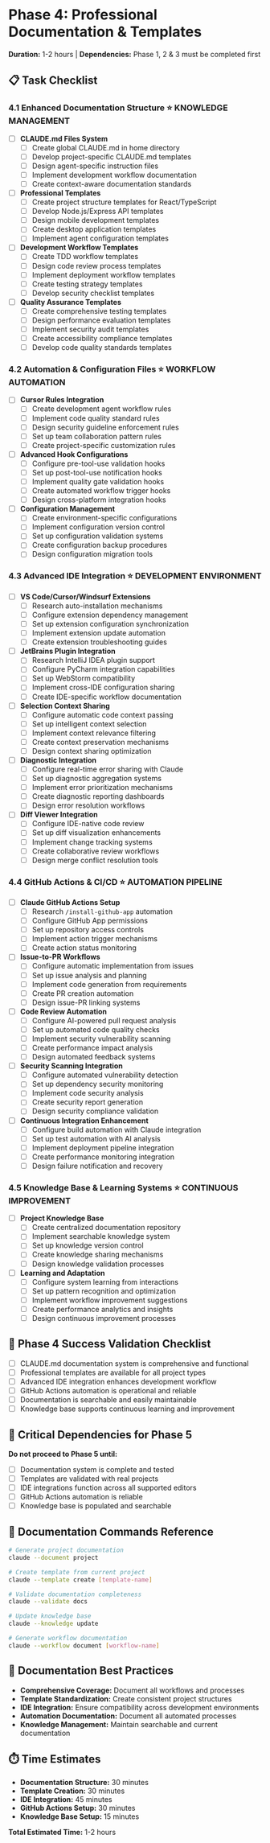 # Phase 4: Professional Documentation & Templates
**Duration:** 1-2 hours | **Dependencies:** Phase 1, 2 & 3 must be completed first

## 📋 Task Checklist

### 4.1 Enhanced Documentation Structure ⭐ **KNOWLEDGE MANAGEMENT**
- [ ] **CLAUDE.md Files System**
  - [ ] Create global CLAUDE.md in home directory
  - [ ] Develop project-specific CLAUDE.md templates
  - [ ] Design agent-specific instruction files
  - [ ] Implement development workflow documentation
  - [ ] Create context-aware documentation standards

- [ ] **Professional Templates**
  - [ ] Create project structure templates for React/TypeScript
  - [ ] Develop Node.js/Express API templates
  - [ ] Design mobile development templates
  - [ ] Create desktop application templates
  - [ ] Implement agent configuration templates

- [ ] **Development Workflow Templates**
  - [ ] Create TDD workflow templates
  - [ ] Design code review process templates
  - [ ] Implement deployment workflow templates
  - [ ] Create testing strategy templates
  - [ ] Develop security checklist templates

- [ ] **Quality Assurance Templates**
  - [ ] Create comprehensive testing templates
  - [ ] Design performance evaluation templates
  - [ ] Implement security audit templates
  - [ ] Create accessibility compliance templates
  - [ ] Develop code quality standards templates

### 4.2 Automation & Configuration Files ⭐ **WORKFLOW AUTOMATION**
- [ ] **Cursor Rules Integration**
  - [ ] Create development agent workflow rules
  - [ ] Implement code quality standard rules
  - [ ] Design security guideline enforcement rules
  - [ ] Set up team collaboration pattern rules
  - [ ] Create project-specific customization rules

- [ ] **Advanced Hook Configurations**
  - [ ] Configure pre-tool-use validation hooks
  - [ ] Set up post-tool-use notification hooks
  - [ ] Implement quality gate validation hooks
  - [ ] Create automated workflow trigger hooks
  - [ ] Design cross-platform integration hooks

- [ ] **Configuration Management**
  - [ ] Create environment-specific configurations
  - [ ] Implement configuration version control
  - [ ] Set up configuration validation systems
  - [ ] Create configuration backup procedures
  - [ ] Design configuration migration tools

### 4.3 Advanced IDE Integration ⭐ **DEVELOPMENT ENVIRONMENT**
- [ ] **VS Code/Cursor/Windsurf Extensions**
  - [ ] Research auto-installation mechanisms
  - [ ] Configure extension dependency management
  - [ ] Set up extension configuration synchronization
  - [ ] Implement extension update automation
  - [ ] Create extension troubleshooting guides

- [ ] **JetBrains Plugin Integration**
  - [ ] Research IntelliJ IDEA plugin support
  - [ ] Configure PyCharm integration capabilities
  - [ ] Set up WebStorm compatibility
  - [ ] Implement cross-IDE configuration sharing
  - [ ] Create IDE-specific workflow documentation

- [ ] **Selection Context Sharing**
  - [ ] Configure automatic code context passing
  - [ ] Set up intelligent context selection
  - [ ] Implement context relevance filtering
  - [ ] Create context preservation mechanisms
  - [ ] Design context sharing optimization

- [ ] **Diagnostic Integration**
  - [ ] Configure real-time error sharing with Claude
  - [ ] Set up diagnostic aggregation systems
  - [ ] Implement error prioritization mechanisms
  - [ ] Create diagnostic reporting dashboards
  - [ ] Design error resolution workflows

- [ ] **Diff Viewer Integration**
  - [ ] Configure IDE-native code review
  - [ ] Set up diff visualization enhancements
  - [ ] Implement change tracking systems
  - [ ] Create collaborative review workflows
  - [ ] Design merge conflict resolution tools

### 4.4 GitHub Actions & CI/CD ⭐ **AUTOMATION PIPELINE**
- [ ] **Claude GitHub Actions Setup**
  - [ ] Research `/install-github-app` automation
  - [ ] Configure GitHub App permissions
  - [ ] Set up repository access controls
  - [ ] Implement action trigger mechanisms
  - [ ] Create action status monitoring

- [ ] **Issue-to-PR Workflows**
  - [ ] Configure automatic implementation from issues
  - [ ] Set up issue analysis and planning
  - [ ] Implement code generation from requirements
  - [ ] Create PR creation automation
  - [ ] Design issue-PR linking systems

- [ ] **Code Review Automation**
  - [ ] Configure AI-powered pull request analysis
  - [ ] Set up automated code quality checks
  - [ ] Implement security vulnerability scanning
  - [ ] Create performance impact analysis
  - [ ] Design automated feedback systems

- [ ] **Security Scanning Integration**
  - [ ] Configure automated vulnerability detection
  - [ ] Set up dependency security monitoring
  - [ ] Implement code security analysis
  - [ ] Create security report generation
  - [ ] Design security compliance validation

- [ ] **Continuous Integration Enhancement**
  - [ ] Configure build automation with Claude integration
  - [ ] Set up test automation with AI analysis
  - [ ] Implement deployment pipeline integration
  - [ ] Create performance monitoring integration
  - [ ] Design failure notification and recovery

### 4.5 Knowledge Base & Learning Systems ⭐ **CONTINUOUS IMPROVEMENT**
- [ ] **Project Knowledge Base**
  - [ ] Create centralized documentation repository
  - [ ] Implement searchable knowledge system
  - [ ] Set up knowledge version control
  - [ ] Create knowledge sharing mechanisms
  - [ ] Design knowledge validation processes

- [ ] **Learning and Adaptation**
  - [ ] Configure system learning from interactions
  - [ ] Set up pattern recognition and optimization
  - [ ] Implement workflow improvement suggestions
  - [ ] Create performance analytics and insights
  - [ ] Design continuous improvement processes

## 🎯 Phase 4 Success Validation Checklist
- [ ] CLAUDE.md documentation system is comprehensive and functional
- [ ] Professional templates are available for all project types
- [ ] Advanced IDE integration enhances development workflow
- [ ] GitHub Actions automation is operational and reliable
- [ ] Documentation is searchable and easily maintainable
- [ ] Knowledge base supports continuous learning and improvement

## 🚨 Critical Dependencies for Phase 5
**Do not proceed to Phase 5 until:**
- [ ] Documentation system is complete and tested
- [ ] Templates are validated with real projects
- [ ] IDE integrations function across all supported editors
- [ ] GitHub Actions automation is reliable
- [ ] Knowledge base is populated and searchable

## 📝 Documentation Commands Reference
```bash
# Generate project documentation
claude --document project

# Create template from current project
claude --template create [template-name]

# Validate documentation completeness
claude --validate docs

# Update knowledge base
claude --knowledge update

# Generate workflow documentation
claude --workflow document [workflow-name]
```

## 🔧 Documentation Best Practices
- **Comprehensive Coverage:** Document all workflows and processes
- **Template Standardization:** Create consistent project structures
- **IDE Integration:** Ensure compatibility across development environments
- **Automation Documentation:** Document all automated processes
- **Knowledge Management:** Maintain searchable and current documentation

## ⏱️ Time Estimates
- **Documentation Structure:** 30 minutes
- **Template Creation:** 30 minutes
- **IDE Integration:** 45 minutes
- **GitHub Actions Setup:** 30 minutes
- **Knowledge Base Setup:** 15 minutes

**Total Estimated Time:** 1-2 hours